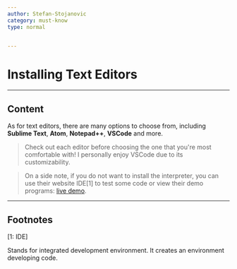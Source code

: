 ```yaml
---
author: Stefan-Stojanovic
category: must-know
type: normal


---
```


# Installing Text Editors

---
## Content

As for text editors, there are many options to choose from, including **Sublime Text**, **Atom**, **Notepad++**, **VSCode** and more. 

> Check out each editor before choosing the one that you're most comfortable with! I personally enjoy VSCode due to its customizability.

> On a side note, if you do not want to install the interpreter, you can use their website IDE[1] to test some code or view their demo programs: [live demo](https://www.lua.org/demo.html).

---

## Footnotes

[1: IDE]

Stands for integrated development environment. It creates an environment developing code.